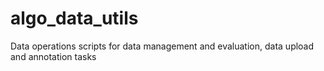 # algo_data_utils
Data operations scripts for data management and evaluation, data upload and annotation tasks
